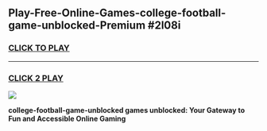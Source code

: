 
## Play-Free-Online-Games-college-football-game-unblocked-Premium #2l08i
<h3>
<a href="https://premium.freeplayer.one?title=college-football-game-unblocked&ref=8M">CLICK TO PLAY</a></h3>
<hr>

<h3>
<a href="https://premium.freeplayer.one?title=college-football-game-unblocked&ref=8M">CLICK 2 PLAY</a>
  
</h3>

<a href="https://premium.freeplayer.one?title=college-football-game-unblocked&ref=8M"><img src="https://clearcache.store/games.png"></a>


**college-football-game-unblocked games unblocked: Your Gateway to Fun and Accessible Online Gaming**
